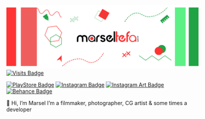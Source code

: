 [![Marsel's GitHub Banner](./assets/GitHubHeader.png)](https://marseltefa.com)
[![Visits Badge](https://api.visitorbadge.io/api/VisitorHit?user=marseltefa&repo=marseltefa-visitors-badge&countColor=#D2042D)](https://marseltefa.com)

[![PlayStore Badge](https://img.shields.io/badge/PlayStore-green?style=for-the-badge&logo=google-play&logoColor=white)](https://play.google.com/store/apps/developer?id=Marsel+Tefa)
[![Instagram Badge](https://img.shields.io/badge/Photography-E4405F?style=for-the-badge&logo=instagram&logoColor=white)](https://www.instagram.com/marseltefa/)
[![Instagram Art Badge](https://img.shields.io/badge/2D/3D_Art-E44040?style=for-the-badge&logo=instagram&logoColor=white)](https://www.instagram.com/artbymarsel/)
[![Behance Badge](https://img.shields.io/badge/-Behance-blue?style=for-the-badge&logo=behance&logoColor=white)](https://www.behance.net/marseltefa)

👋 Hi, I’m Marsel I’m a filmmaker, photographer, CG artist & some times a developer
